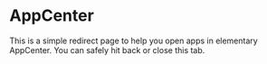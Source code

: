 # AppCenter

This is a simple redirect page to help you open apps in elementary AppCenter. You can safely hit back or close this tab.

<script>
var app = getParams(document.location.search).app;
window.location = 'appstream://' + app;

function getParams(qs) {
  qs = qs.split('+').join(' ');
  
  var params = {},
    tokens,
    re = /[?&]?([^=]+)=([^&]*)/g;
    while (tokens = re.exec(qs)) {
      params[decodeURIComponent(tokens[1])] = decodeURIComponent(tokens[2]);
    }
    return params;
  }
</script>
